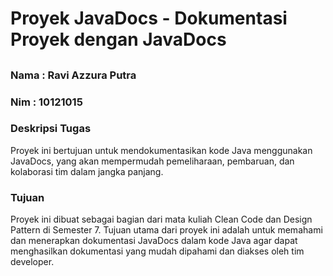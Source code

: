 # Proyek JavaDocs - Dokumentasi Proyek dengan JavaDocs

##
### Nama : Ravi Azzura Putra 
### Nim : 10121015

### Deskripsi Tugas
Proyek ini bertujuan untuk mendokumentasikan kode Java menggunakan JavaDocs, yang akan mempermudah pemeliharaan, pembaruan, dan kolaborasi tim dalam jangka panjang.

### Tujuan
Proyek ini dibuat sebagai bagian dari mata kuliah Clean Code dan Design Pattern di Semester 7. Tujuan utama dari proyek ini adalah untuk memahami dan menerapkan dokumentasi JavaDocs dalam kode Java agar dapat menghasilkan dokumentasi yang mudah dipahami dan diakses oleh tim developer.

